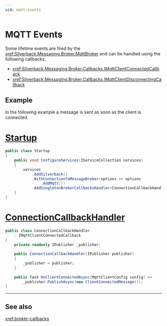 ```yaml
---
uid: mqtt-events
---
```


# MQTT Events

Some lifetime events are fired by the <xref:Silverback.Messaging.Broker.MqttBroker> and can be handled using the following callbacks:
* <xref:Silverback.Messaging.Broker.Callbacks.IMqttClientConnectedCallback>
* <xref:Silverback.Messaging.Broker.Callbacks.IMqttClientDisconnectingCallback>

## Example

In the following example a message is sent as soon as the client is connected.

# [Startup](#tab/example-startup)
```csharp
public class Startup
{
    public void ConfigureServices(IServiceCollection services)
    {
        services
            .AddSilverback()
            .WithConnectionToMessageBroker(options => options
                .AddMqtt())
            .AddSingletonBrokerCallbacksHandler<ConnectionCallbackHandler>();
    }
}
```
# [ConnectionCallbackHandler](#tab/example-handler)
```csharp
public class ConnectionCallbackHandler
    : IMqttClientConnectedCallback
{
    private readonly IPublisher _publisher;
    
    public ConnectionCallbackHandler(IPublisher publisher)
    {
        _publisher = publisher;
    }
            
    public Task OnClientConnectedAsync(MqttClientConfig config) =>
        _publisher.PublishAsync(new ClientConnectedMessage());
}
```
***

## See also

<xref:broker-callbacks>
